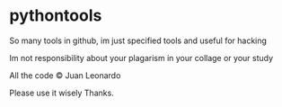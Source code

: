 # pythontools
So many tools in github, im just specified tools and useful for hacking 

Im not responsibility about your plagarism in your collage or your study

All the code © Juan Leonardo

Please use it wisely Thanks.

